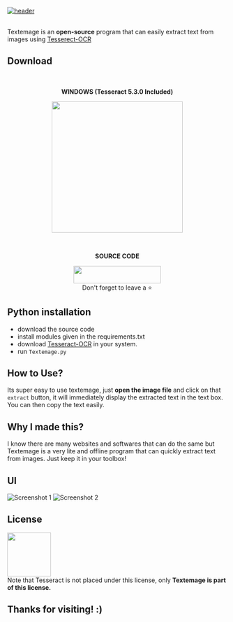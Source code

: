 [![header](https://capsule-render.vercel.app/api?type=cylinder&color=timeGradient&section=header&text=TEXTEMAGE&fontSize=90&animation=fadeIn)](https://github.com/Akascape/Akascape)

<br> Textemage is an **open-source** program that can easily extract text from images using [Tesserect-OCR](https://github.com/tesseract-ocr/tesseract)
<br>
## Download
<br> <p align='center'> **WINDOWS (Tesseract 5.3.0 Included)** <br> <p align='center'> [<img src="https://img.shields.io/badge/FREE-DOWNLOAD-informational?style=flat&logo=Microsoft&logoColor=blue&color=green" width=300>](https://github.com/Akascape/TEXTEMAGE/releases/download/Textemage.exe/Textemage_v1.2_win64.zip)

<br> <p align='center'> **SOURCE CODE** <br> <p align='center'> [<img src="https://img.shields.io/badge/Python_Version-informational?style=flat&logo=python&logoColor=blue&color=eaea4a" width=200 height=40>](https://github.com/Akascape/TEXTEMAGE/archive/refs/heads/main.zip) <br> Don't forget to leave a ⭐ </p>

## Python installation
- download the source code
- install modules given in the requirements.txt 
- download [Tesseract-OCR](https://tesseract-ocr.github.io/tessdoc/Installation.html) in your system.
- run `Textemage.py`


## How to Use?
Its super easy to use textemage, just **open the image file** and click on that `extract` button, it will immediately display the extracted text in the text box. You can then copy the text easily. 

## Why I made this?
I know there are many websites and softwares that can do the same but Textemage is a very lite and offline program that can quickly extract text from images. Just keep it in your toolbox!

## UI
![Screenshot 1](https://user-images.githubusercontent.com/89206401/216761210-c70957e6-cff9-4865-bf3a-a68a9426051c.jpg)
![Screenshot 2](https://user-images.githubusercontent.com/89206401/216761211-6aca23b0-aef3-4e57-a420-ddbc6a2b400f.jpg)


## License
[<img src="https://user-images.githubusercontent.com/89206401/168461242-884f25ce-eb67-406a-9d98-cf8d0f28cb43.png" width=100>](https://github.com/Akascape/TEXTEMAGE/blob/main/LICENSE)
<br> Note that Tesseract is not placed under this license, only **Textemage is part of this license.**

## Thanks for visiting! :)
